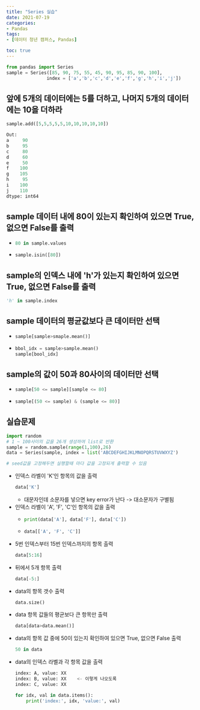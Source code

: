 ```yaml
---
title: "Series 실습"
date: 2021-07-19
categories: 
- Pandas
tags:
- [데이터 청년 캠퍼스, Pandas]

toc: true
---
```


```py  
from pandas import Series  
sample = Series([85, 90, 75, 55, 45, 90, 95, 85, 90, 100], 
               index = ['a','b','c','d','e','f','g','h','i','j'])  
```  

## 앞에 5개의 데이터에는 5를 더하고, 나머지 5개의 데이터에는 10을 더하라  

```py  
sample.add([5,5,5,5,5,10,10,10,10,10])  

Out:  
a     90  
b     95  
c     80  
d     60  
e     50  
f    100  
g    105  
h     95  
i    100  
j    110  
dtype: int64  
```  

## sample 데이터 내에 80이 있는지 확인하여 있으면 True, 없으면 False를 출력  

- ```py  
  80 in sample.values  
  ```  
- ```py  
  sample.isin([80])  
  ```  

## sample의 인덱스 내에 'h'가 있는지 확인하여 있으면 True, 없으면 False를 출력  

```py  
'h' in sample.index  
```  

## sample 데이터의 평균값보다 큰 데이터만 선택  

- ```py  
  sample[sample>smaple.mean()]  
  ```  
  
- ```py  
  bbol_idx = sample>sample.mean()  
  sample[bool_idx]  
  ```  

## sample의 값이 50과 80사이의 데이터만 선택  
- ```py
  sample[50 <= sample][sample <= 80]  
  ```  
- ```py  
  sample[(50 <= sample) & (sample <= 80)]  
  ```  

## 실습문제  

```py  
import random  
# 1 ~ 100사이의 값을 26개 생성하여 list로 반환  
sample = random.sample(range(1,100),26)  
data = Series(sample, index = list('ABCDEFGHIJKLMNOPQRSTUVWXYZ')  

# seed값을 고정해두면 실행할때 마다 값을 고정되게 출력할 수 있음  
```  
- 인덱스 라벨이 'K'인 항목의 값을 출력
  ```py  
  data['K']  
  ```  
  - 대문자인데 소문자를 넣으면 key error가 난다 -> 대소문자가 구별됨  
- 인덱스 라벨이 'A', 'F', 'C'인 항목의 값을 출력  
  * ```py  
    print(data['A'], data['F'], data['C'])  
    ```  
  * ```py  
    data[['A', 'F', 'C']]  
    ```  
- 5번 인덱스부터 15번 인덱스까지의 항목 출력
  ```py  
  data[5:16]  
  ```  
- 뒤에서 5개 항목 출력
  ```py  
  data[-5:]  
  ```  
- data의 항목 갯수 출력
  ```py  
  data.size()  
  ```  
- data 항목 값들의 평균보다 큰 항목만 출력
  ```py  
  data[data>data.mean()]  
  ```  
- data의 항목 값 중에 50이 있는지 확인하여 있으면 True, 없으면 False 출력
  ```py  
  50 in data  
  ```  
- data의 인덱스 라벨과 각 항목 값을 출력  
  ```py 
  index: A, value: XX  
  index: B, value: XX    <- 이렇게 나오도록
  index: C, value: XX  
  ```  
  ```py   
  for idx, val in data.items():  
      print('index:', idx, 'value:', val)  
  ```   
